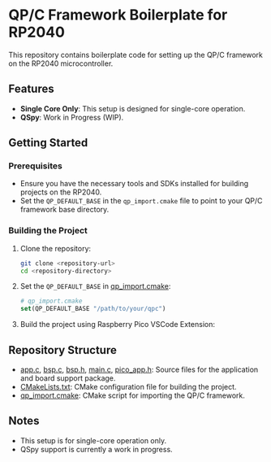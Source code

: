 # QP/C Framework Boilerplate for RP2040

This repository contains boilerplate code for setting up the QP/C framework on the RP2040 microcontroller. 

## Features

- **Single Core Only**: This setup is designed for single-core operation.
- **QSpy**: Work in Progress (WIP).

## Getting Started

### Prerequisites

- Ensure you have the necessary tools and SDKs installed for building projects on the RP2040.
- Set the `QP_DEFAULT_BASE` in the `qp_import.cmake` file to point to your QP/C framework base directory.

### Building the Project

1. Clone the repository:
    ```sh
    git clone <repository-url>
    cd <repository-directory>
    ```

2. Set the `QP_DEFAULT_BASE` in [qp_import.cmake](http://_vscodecontentref_/1):
    ```cmake
    # qp_import.cmake
    set(QP_DEFAULT_BASE "/path/to/your/qpc")
    ```

3. Build the project using Raspberry Pico VSCode Extension:


## Repository Structure

- [app.c](http://_vscodecontentref_/2), [bsp.c](http://_vscodecontentref_/3), [bsp.h](http://_vscodecontentref_/4), [main.c](http://_vscodecontentref_/5), [pico_app.h](http://_vscodecontentref_/6): Source files for the application and board support package.
- [CMakeLists.txt](http://_vscodecontentref_/7): CMake configuration file for building the project.
- [qp_import.cmake](http://_vscodecontentref_/8): CMake script for importing the QP/C framework.

## Notes

- This setup is for single-core operation only.
- QSpy support is currently a work in progress.